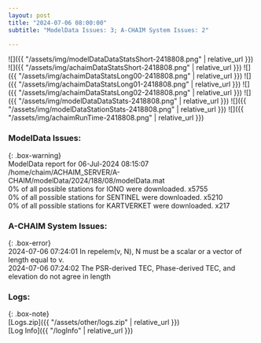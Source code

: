 ```yaml
---
layout: post
title: "2024-07-06 08:00:00"
subtitle: "ModelData Issues: 3; A-CHAIM System Issues: 2"

---
```


![]({{ "/assets/img/modelDataDataStatsShort-2418808.png" | relative_url }})
![]({{ "/assets/img/achaimDataStatsShort-2418808.png" | relative_url }})
![]({{ "/assets/img/achaimDataStatsLong00-2418808.png" | relative_url }})
![]({{ "/assets/img/achaimDataStatsLong01-2418808.png" | relative_url }})
![]({{ "/assets/img/achaimDataStatsLong02-2418808.png" | relative_url }})
![]({{ "/assets/img/modelDataDataStats-2418808.png" | relative_url }})
![]({{ "/assets/img/modelDataStationStats-2418808.png" | relative_url }})
![]({{ "/assets/img/achaimRunTime-2418808.png" | relative_url }})


### ModelData Issues:  
  
{: .box-warning}  
 ModelData report for 06-Jul-2024 08:15:07   
 /home/chaim/ACHAIM_SERVER/A-CHAIM/modelData/2024/188/08/modelData.mat   
 0% of all possible stations for IONO were downloaded. x5755   
 0% of all possible stations for SENTINEL were downloaded. x5210   
 0% of all possible stations for KARTVERKET were downloaded. x217   
  
### A-CHAIM System Issues:  
  
{: .box-error}  
2024-07-06 07:24:01 In repelem(v, N), N must be a scalar or a vector of length equal to v.  
2024-07-06 07:24:02 The PSR-derived TEC, Phase-derived TEC, and elevation do not agree in length  

### Logs:  
  
{: .box-note}  
[Logs.zip]({{ "/assets/other/logs.zip" | relative_url }})  
[Log Info]({{ "/logInfo" | relative_url }})  
